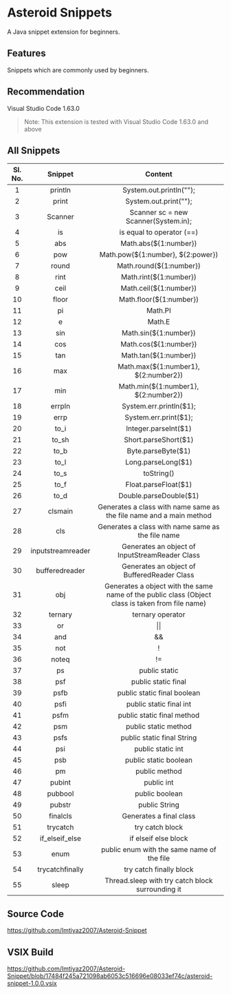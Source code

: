 # Asteroid Snippets 

A Java snippet extension for beginners.

## Features

Snippets which are commonly used by beginners.

## Recommendation

Visual Studio Code 1.63.0 <br/>
> Note: This extension is tested with Visual Studio Code 1.63.0 and above

## All Snippets

**Sl. No.**|**Snippet**|**Content**
:-----:|:-----:|:-----:
1|println|System.out.println("");
2|print|System.out.print("");
3|Scanner|Scanner sc = new Scanner(System.in);
4|is|is equal to operator (==)
5|abs|Math.abs(${1:number})
6|pow|Math.pow(${1:number}, ${2:power})
7|round|Math.round(${1:number})
8|rint|Math.rint(${1:number})
9|ceil|Math.ceil(${1:number})
10|floor|Math.floor(${1:number})
11|pi|Math.PI
12|e|Math.E
13|sin|Math.sin(${1:number})
14|cos|Math.cos(${1:number})
15|tan|Math.tan(${1:number})
16|max|Math.max(${1:number1}, ${2:number2})
17|min|Math.min(${1:number1}, ${2:number2})
18|errpln|System.err.println($1);
19|errp|System.err.print($1);
20|to\_i|Integer.parseInt($1)
21|to\_sh|Short.parseShort($1)
22|to\_b|Byte.parseByte($1)
23|to\_l|Long.parseLong($1)
24|to\_s|toString()
25|to\_f|Float.parseFloat($1)
26|to\_d|Double.parseDouble($1)
27|clsmain|Generates a class with name same as the file name and a main method
28|cls|Generates a class with name same as the file name
29|inputstreamreader|Generates an object of InputStreamReader Class
30|bufferedreader|Generates an object of BufferedReader Class
31|obj|Generates a object with the same name of the public class (Object class is taken from file name)
32|ternary|ternary operator
33|or|\|\|
34|and|&&
35|not|!
36|noteq|!=
37|ps|public static
38|psf|public static final
39|psfb|public static final boolean
40|psfi|public static final int
41|psfm|public static final method
42|psm|public static method
43|psfs|public static final String
44|psi|public static int
45|psb|public static boolean
46|pm|public method
47|pubint|public int
48|pubbool|public boolean
49|pubstr|public String
50|finalcls|Generates a final class
51|trycatch|try catch block
52|if_elseif_else|if elseif else block
53|enum|public enum with the same name of the file
54|trycatchfinally|try catch finally block
55|sleep|Thread.sleep with try catch block surrounding it

## Source Code
https://github.com/Imtiyaz2007/Asteroid-Snippet

## VSIX Build
https://github.com/Imtiyaz2007/Asteroid-Snippet/blob/17484f245a721098ab6053c516696e08033ef74c/asteroid-snippet-1.0.0.vsix